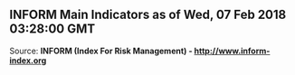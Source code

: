 ## INFORM Main Indicators as of Wed, 07 Feb 2018 03:28:00 GMT

Source: **INFORM (Index For Risk Management) - http://www.inform-index.org**